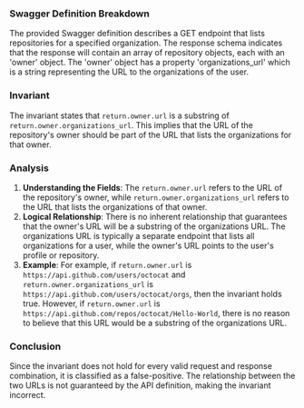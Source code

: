 ### Swagger Definition Breakdown
The provided Swagger definition describes a GET endpoint that lists repositories for a specified organization. The response schema indicates that the response will contain an array of repository objects, each with an 'owner' object. The 'owner' object has a property 'organizations_url' which is a string representing the URL to the organizations of the user.

### Invariant
The invariant states that `return.owner.url` is a substring of `return.owner.organizations_url`. This implies that the URL of the repository's owner should be part of the URL that lists the organizations for that owner.

### Analysis
1. **Understanding the Fields**: The `return.owner.url` refers to the URL of the repository's owner, while `return.owner.organizations_url` refers to the URL that lists the organizations of that owner. 
2. **Logical Relationship**: There is no inherent relationship that guarantees that the owner's URL will be a substring of the organizations URL. The organizations URL is typically a separate endpoint that lists all organizations for a user, while the owner's URL points to the user's profile or repository. 
3. **Example**: For example, if `return.owner.url` is `https://api.github.com/users/octocat` and `return.owner.organizations_url` is `https://api.github.com/users/octocat/orgs`, then the invariant holds true. However, if `return.owner.url` is `https://api.github.com/repos/octocat/Hello-World`, there is no reason to believe that this URL would be a substring of the organizations URL.

### Conclusion
Since the invariant does not hold for every valid request and response combination, it is classified as a false-positive. The relationship between the two URLs is not guaranteed by the API definition, making the invariant incorrect.
